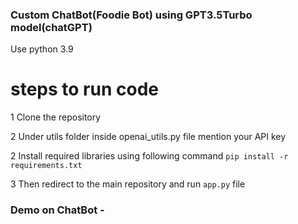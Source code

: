 ### Custom ChatBot(Foodie Bot) using GPT3.5Turbo model(chatGPT)

Use python 3.9

# steps to run code

1 Clone the repository

2 Under utils folder inside openai_utils.py file mention your API key
  
2 Install required libraries using following command 
  `pip install -r requirements.txt`

3 Then redirect to the main repository and run `app.py` file


### Demo on ChatBot - 
